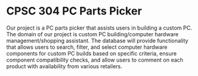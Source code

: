 # CPSC 304 PC Parts Picker

Our project is a PC parts picker that assists users in building a custom PC. The domain of our project is custom PC building/computer hardware management/shopping assistant. The database will provide functionality that allows users to search, filter, and select computer hardware components for custom PC builds based on specific criteria, ensure component compatibility checks, and allow users to comment on each product with availability from various retailers.
